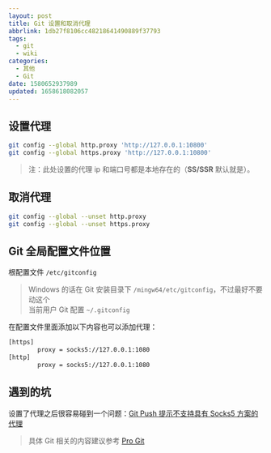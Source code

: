 ```yaml
---
layout: post
title: Git 设置和取消代理
abbrlink: 1db27f8106cc48218641490889f37793
tags:
  - git
  - wiki
categories:
  - 其他
  - Git
date: 1580652937989
updated: 1658618082057
---
```


## 设置代理

```bash
git config --global http.proxy 'http://127.0.0.1:10800'
git config --global https.proxy 'http://127.0.0.1:10800'
```

> 注：此处设置的代理 ip 和端口号都是本地存在的（**SS/SSR** 默认就是）。

## 取消代理

```bash
git config --global --unset http.proxy
git config --global --unset https.proxy
```

## Git 全局配置文件位置

根配置文件 `/etc/gitconfig`

> Windows 的话在 Git 安装目录下 `/mingw64/etc/gitconfig`，不过最好不要动这个\
> 当前用户 Git 配置 `~/.gitconfig`

在配置文件里面添加以下内容也可以添加代理：

```sh
[https]
        proxy = socks5://127.0.0.1:1080
[http]
        proxy = socks5://127.0.0.1:1080
```

## 遇到的坑

设置了代理之后很容易碰到一个问题：[Git Push 提示不支持具有 Socks5 方案的代理](/p/ea4c1bd6f73d4faeadf389d0bb269bd3)

> 具体 Git 相关的内容建议参考 [Pro Git](https://git-scm.com/book/zh/v2)
